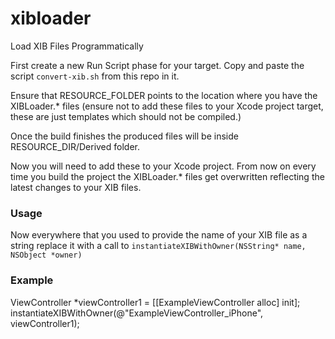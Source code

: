 xibloader
=========

Load XIB Files Programmatically

First create a new Run Script phase for your target. Copy and paste the script `convert-xib.sh` from this repo in it.

Ensure that RESOURCE_FOLDER points to the location where you have the XIBLoader.* files (ensure not to add these files to your Xcode project target, these are just templates which should not be compiled.)

Once the build finishes the produced files will be inside RESOURCE_DIR/Derived folder.

Now you will need to add these to your Xcode project. From now on every time you build the project the XIBLoader.* files get overwritten reflecting the latest changes to your XIB files.

### Usage

Now everywhere that you used to provide the name of your XIB file as a string replace it with a call to `instantiateXIBWithOwner(NSString* name, NSObject *owner)`

### Example

  ViewController *viewController1 = [[ExampleViewController alloc] init];
  instantiateXIBWithOwner(@"ExampleViewController_iPhone", viewController1);
